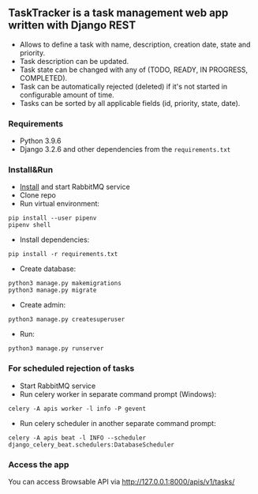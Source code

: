 ## TaskTracker is a task management web app written with Django REST

- Allows to define a task with name, description, creation date, state and priority.
- Task description can be updated.
- Task state can be changed with any of (TODO, READY, IN PROGRESS, COMPLETED).
- Task can be automatically rejected (deleted) if it's not started in configurable amount of time.
- Tasks can be sorted by all applicable fields (id, priority, state, date).

### Requirements

- Python 3.9.6
- Django 3.2.6 and other dependencies from the `requirements.txt`

### Install&Run
- [Install](https://www.rabbitmq.com/download.html) and start RabbitMQ service
- Clone repo
- Run virtual environment:
```
pip install --user pipenv
pipenv shell
```
- Install dependencies:
```
pip install -r requirements.txt
```
- Create database:
```
python3 manage.py makemigrations
python3 manage.py migrate
```
- Create admin:
```
python3 manage.py createsuperuser
```
- Run:
```
python3 manage.py runserver
```
### For scheduled rejection of tasks
- Start RabbitMQ service
- Run celery worker in separate command prompt (Windows):
```
celery -A apis worker -l info -P gevent
```
- Run celery scheduler in another separate command prompt:
```
celery -A apis beat -l INFO --scheduler django_celery_beat.schedulers:DatabaseScheduler
```
### Access the app

You can access Browsable API via http://127.0.0.1:8000/apis/v1/tasks/
